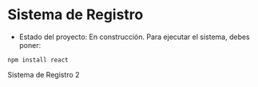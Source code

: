 <h1> Sistema de Registro</h1>

- Estado del proyecto: En construcción.
Para ejecutar el sistema, debes poner:

```npm install react```

Sistema de Registro 2
